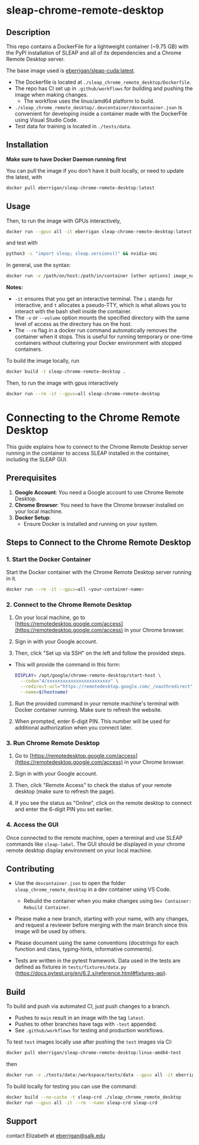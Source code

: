 # sleap-chrome-remote-desktop

## Description
This repo contains a DockerFile for a lightweight container (~9.75 GB) with the PyPI installation of SLEAP and all of its dependencies and a Chrome Remote Desktop server.

The base image used is [eberrigan/sleap-cuda:latest](https://hub.docker.com/layers/eberrigan/sleap-cuda/latest/images/sha256-9cc93c86cc60d0f8e357bf58c2901d9b29a509c70ae16ed90ea56ac6d33418e7?context=repo).

- The Dockerfile is located at `./sleap_chrome_remote_desktop/Dockerfile`.
- The repo has CI set up in `.github/workflows` for building and pushing the image when making changes.
  - The workflow uses the linux/amd64 platform to build. 
- `./sleap_chrome_remote_desktop/.devcontainer/devcontainer.json` is convenient for developing inside a container made with the DockerFile using Visual Studio Code.
- Test data for training is located in `./tests/data`.

## Installation

**Make sure to have Docker Daemon running first**


You can pull the image if you don't have it built locally, or need to update the latest, with

```bash
docker pull eberrigan/sleap-chrome-remote-desktop:latest
```

## Usage

Then, to run the image with GPUs interactively,

``` bash
docker run --gpus all -it eberrigan sleap-chrome-remote-desktop:latest
```

and test with

```bash
python3 -c "import sleap; sleap.versions()" && nvidia-smi
```

In general, use the syntax: 

```bash
docker run -v /path/on/host:/path/in/container [other options] image_name [command]
```

**Notes:**

- `-it` ensures that you get an interactive terminal. The `i` stands for interactive, and `t` allocates a pseudo-TTY, which is what allows you to interact with the bash shell inside the container.
- The `-v` or `--volume` option mounts the specified directory with the same level of access as the directory has on the host.
- The `--rm` flag in a docker run command automatically removes the container when it stops. This is useful for running temporary or one-time containers without cluttering your Docker environment with stopped containers.

To build the image locally, run

```bash
docker build -t sleap-chrome-remote-desktop .
```

Then, to run the image with gpus interactively

```bash
docker run --rm -it --gpus=all sleap-chrome-remote-desktop
```

# Connecting to the Chrome Remote Desktop

This guide explains how to connect to the Chrome Remote Desktop server running in the container to access SLEAP installed in the container, including the SLEAP GUI.

## Prerequisites

1. **Google Account**: You need a Google account to use Chrome Remote Desktop.
2. **Chrome Browser**: You need to have the Chrome browser installed on your local machine.
3. **Docker Setup**: 
   - Ensure Docker is installed and running on your system.

## Steps to Connect to the Chrome Remote Desktop

### 1. Start the Docker Container

Start the Docker container with the Chrome Remote Desktop server running in it.

```bash
docker run --rm -it --gpus=all <your-container-name>
```

### 2. Connect to the Chrome Remote Desktop

1. On your local machine, go to [https://remotedesktop.google.com/access](https://remotedesktop.google.com/access) in your Chrome browser.

2. Sign in with your Google account.

3. Then, click "Set up via SSH" on the left and follow the provided steps.
- This will provide the command in this form: 
  ```bash
  DISPLAY= /opt/google/chrome-remote-desktop/start-host \
    --code="4/xxxxxxxxxxxxxxxxxxxxxxxx" \
    --redirect-url="https://remotedesktop.google.com/_/oauthredirect" \
    --name=$(hostname)
  ```

1. Run the provided command in your remote machine's terminal with Docker container running. Make sure to refresh the website. 

2. When prompted, enter 6-digit PIN. This number will be used for additional authorization when you connect later.

### 3. Run Chrome Remote Desktop

1. Go to [https://remotedesktop.google.com/access](https://remotedesktop.google.com/access) in your Chrome browser.

2. Sign in with your Google account.

3. Then, click "Remote Access" to check the status of your remote desktop (make sure to refresh the page).

4. If you see the status as "Online", click on the remote desktop to connect and enter the 6-digit PIN you set earlier.

### 4. Access the GUI

Once connected to the remote machine, open a terminal and use SLEAP commands like `sleap-label`. The GUI should be displayed in your chrome remote desktop display environment on your local machine.

## Contributing
- Use the `devcontainer.json` to open the folder `sleap_chrome_remote_desktop` in a dev container using VS Code.

  - Rebuild the container when you make changes using `Dev Container: Rebuild Container`.

- Please make a new branch, starting with your name, with any changes, and request a reviewer before merging with the main branch since this image will be used by others.

- Please document using the same conventions (docstrings for each function and class, typing-hints, informative comments).

- Tests are written in the pytest framework. Data used in the tests are defined as fixtures in `tests/fixtures/data.py` (https://docs.pytest.org/en/6.2.x/reference.html#fixtures-api).

## Build
To build and push via automated CI, just push changes to a branch.

- Pushes to `main` result in an image with the tag `latest`.
- Pushes to other branches have tags with `-test` appended.
- See `.github/workflows` for testing and production workflows.

To test `test` images locally use after pushing the `test` images via CI:

```bash
docker pull eberrigan/sleap-chrome-remote-desktop:linux-amd64-test
```

then

```bash
docker run -v ./tests/data:/workspace/tests/data --gpus all -it eberrigan/sleap-chrome-remote-desktop:linux-amd64-test
```

To build locally for testing you can use the command:
```bash
docker build --no-cache -t sleap-crd ./sleap_chrome_remote_desktop
docker run --gpus all -it --rm --name sleap-crd sleap-crd
```

## Support
contact Elizabeth at eberrigan@salk.edu